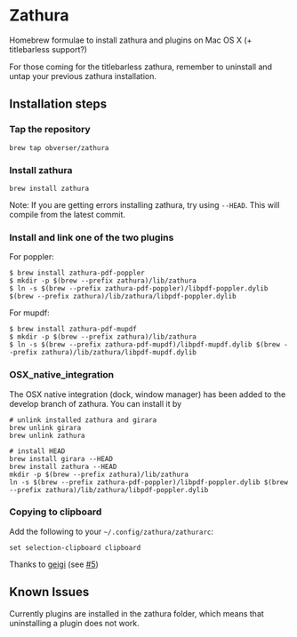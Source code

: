 # Zathura

Homebrew formulae to install zathura and plugins on Mac OS X
(+ titlebarless support?)

For those coming for the titlebarless zathura, remember to uninstall and untap your previous zathura installation.

## Installation steps

### Tap the repository
```
brew tap obverser/zathura
```

### Install zathura
```
brew install zathura
```

Note: If you are getting errors installing zathura, try using `--HEAD`. This will compile from the latest commit.

### Install and link one of the two plugins

For poppler:
```
$ brew install zathura-pdf-poppler
$ mkdir -p $(brew --prefix zathura)/lib/zathura
$ ln -s $(brew --prefix zathura-pdf-poppler)/libpdf-poppler.dylib $(brew --prefix zathura)/lib/zathura/libpdf-poppler.dylib
```

For mupdf:
```
$ brew install zathura-pdf-mupdf
$ mkdir -p $(brew --prefix zathura)/lib/zathura
$ ln -s $(brew --prefix zathura-pdf-mupdf)/libpdf-mupdf.dylib $(brew --prefix zathura)/lib/zathura/libpdf-mupdf.dylib
```

### OSX_native_integration

The OSX native integration (dock, window manager) has been added to the develop branch of zathura.
You can install it by
```
# unlink installed zathura and girara
brew unlink girara
brew unlink zathura

# install HEAD
brew install girara --HEAD
brew install zathura --HEAD
mkdir -p $(brew --prefix zathura)/lib/zathura
ln -s $(brew --prefix zathura-pdf-poppler)/libpdf-poppler.dylib $(brew --prefix zathura)/lib/zathura/libpdf-poppler.dylib
```

### Copying to clipboard
Add the following to your `~/.config/zathura/zathurarc`:
```
set selection-clipboard clipboard
```
Thanks to [geigi](https://github.com/geigi) (see [#5](https://github.com/zegervdv/homebrew-zathura/issues/5))

## Known Issues
Currently plugins are installed in the zathura folder, which means that uninstalling
a plugin does not work.
